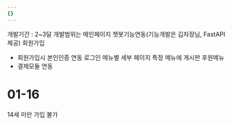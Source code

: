 ```yaml
---
{}
---
```

개발기간 : 2~3달
개발범위는 
메인페이지 챗봇기능연동(기능개발은 김차장님, FastAPI제공)
회원가입
 - 회원가입시 본인인증 연동
로그인 
메뉴별 세부 페이지
특정 메뉴에 게시판
후원메뉴
 - 결제모듈 연동

# 01-16

14세 미만 가입 불가
